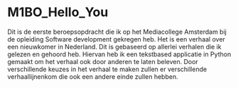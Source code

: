 # M1BO_Hello_You

Dit is de eerste beroepsopdracht die ik op het Mediacollege Amsterdam bij de opleiding Software development gekregen heb.
Het is een verhaal over een nieuwkomer in Nederland.
Dit is gebaseerd op allerlei verhalen die ik gelezen en gehoord heb. 
Hiervan heb ik een tekstbased applicatie in Python gemaakt om het verhaal ook door anderen te laten beleven.
Door verschillende keuzes in het verhaal te maken zullen er verschillende verhaallijnenkom die ook een andere einde zullen hebben. 

